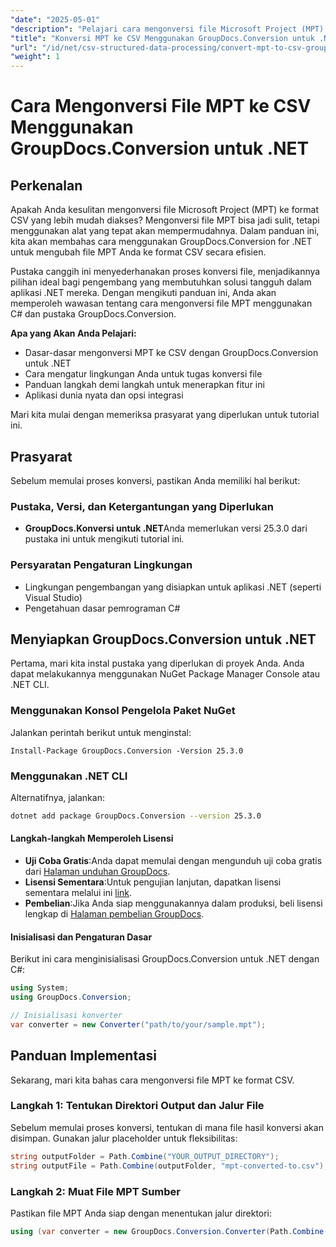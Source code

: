 ```yaml
---
"date": "2025-05-01"
"description": "Pelajari cara mengonversi file Microsoft Project (MPT) ke CSV menggunakan GroupDocs.Conversion for .NET. Panduan ini menyediakan proses langkah demi langkah yang terperinci untuk konversi file yang lancar."
"title": "Konversi MPT ke CSV Menggunakan GroupDocs.Conversion untuk .NET&#58; Panduan Langkah demi Langkah"
"url": "/id/net/csv-structured-data-processing/convert-mpt-to-csv-groupdocs-dotnet/"
"weight": 1
---
```


# Cara Mengonversi File MPT ke CSV Menggunakan GroupDocs.Conversion untuk .NET

## Perkenalan

Apakah Anda kesulitan mengonversi file Microsoft Project (MPT) ke format CSV yang lebih mudah diakses? Mengonversi file MPT bisa jadi sulit, tetapi menggunakan alat yang tepat akan mempermudahnya. Dalam panduan ini, kita akan membahas cara menggunakan GroupDocs.Conversion for .NET untuk mengubah file MPT Anda ke format CSV secara efisien.

Pustaka canggih ini menyederhanakan proses konversi file, menjadikannya pilihan ideal bagi pengembang yang membutuhkan solusi tangguh dalam aplikasi .NET mereka. Dengan mengikuti panduan ini, Anda akan memperoleh wawasan tentang cara mengonversi file MPT menggunakan C# dan pustaka GroupDocs.Conversion.

**Apa yang Akan Anda Pelajari:**
- Dasar-dasar mengonversi MPT ke CSV dengan GroupDocs.Conversion untuk .NET
- Cara mengatur lingkungan Anda untuk tugas konversi file
- Panduan langkah demi langkah untuk menerapkan fitur ini
- Aplikasi dunia nyata dan opsi integrasi

Mari kita mulai dengan memeriksa prasyarat yang diperlukan untuk tutorial ini.

## Prasyarat

Sebelum memulai proses konversi, pastikan Anda memiliki hal berikut:

### Pustaka, Versi, dan Ketergantungan yang Diperlukan
- **GroupDocs.Konversi untuk .NET**Anda memerlukan versi 25.3.0 dari pustaka ini untuk mengikuti tutorial ini.
  

### Persyaratan Pengaturan Lingkungan
- Lingkungan pengembangan yang disiapkan untuk aplikasi .NET (seperti Visual Studio)
- Pengetahuan dasar pemrograman C#

## Menyiapkan GroupDocs.Conversion untuk .NET

Pertama, mari kita instal pustaka yang diperlukan di proyek Anda. Anda dapat melakukannya menggunakan NuGet Package Manager Console atau .NET CLI.

### Menggunakan Konsol Pengelola Paket NuGet
Jalankan perintah berikut untuk menginstal:
```shell
Install-Package GroupDocs.Conversion -Version 25.3.0
```

### Menggunakan .NET CLI
Alternatifnya, jalankan:
```bash
dotnet add package GroupDocs.Conversion --version 25.3.0
```

#### Langkah-langkah Memperoleh Lisensi
- **Uji Coba Gratis**:Anda dapat memulai dengan mengunduh uji coba gratis dari [Halaman unduhan GroupDocs](https://releases.groupdocs.com/conversion/net/).
- **Lisensi Sementara**:Untuk pengujian lanjutan, dapatkan lisensi sementara melalui ini [link](https://purchase.groupdocs.com/temporary-license/).
- **Pembelian**:Jika Anda siap menggunakannya dalam produksi, beli lisensi lengkap di [Halaman pembelian GroupDocs](https://purchase.groupdocs.com/buy).

#### Inisialisasi dan Pengaturan Dasar
Berikut ini cara menginisialisasi GroupDocs.Conversion untuk .NET dengan C#:
```csharp
using System;
using GroupDocs.Conversion;

// Inisialisasi konverter
var converter = new Converter("path/to/your/sample.mpt");
```

## Panduan Implementasi

Sekarang, mari kita bahas cara mengonversi file MPT ke format CSV.

### Langkah 1: Tentukan Direktori Output dan Jalur File

Sebelum memulai proses konversi, tentukan di mana file hasil konversi akan disimpan. Gunakan jalur placeholder untuk fleksibilitas:
```csharp
string outputFolder = Path.Combine("YOUR_OUTPUT_DIRECTORY");
string outputFile = Path.Combine(outputFolder, "mpt-converted-to.csv");
```

### Langkah 2: Muat File MPT Sumber

Pastikan file MPT Anda siap dengan menentukan jalur direktori:
```csharp
using (var converter = new GroupDocs.Conversion.Converter(Path.Combine("YOUR_DOCUMENT_DIRECTORY\